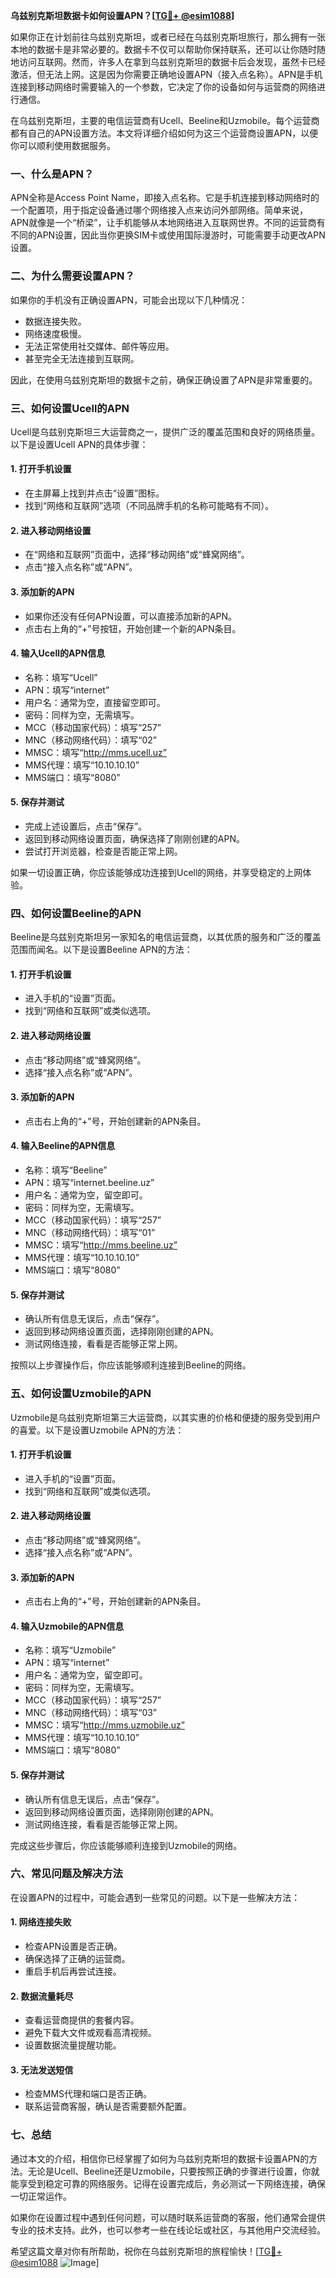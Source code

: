 **乌兹别克斯坦数据卡如何设置APN？[[TG💪+ @esim1088](https://t.me/s/esim1088)]**

如果你正在计划前往乌兹别克斯坦，或者已经在乌兹别克斯坦旅行，那么拥有一张本地的数据卡是非常必要的。数据卡不仅可以帮助你保持联系，还可以让你随时随地访问互联网。然而，许多人在拿到乌兹别克斯坦的数据卡后会发现，虽然卡已经激活，但无法上网。这是因为你需要正确地设置APN（接入点名称）。APN是手机连接到移动网络时需要输入的一个参数，它决定了你的设备如何与运营商的网络进行通信。

在乌兹别克斯坦，主要的电信运营商有Ucell、Beeline和Uzmobile。每个运营商都有自己的APN设置方法。本文将详细介绍如何为这三个运营商设置APN，以便你可以顺利使用数据服务。

### **一、什么是APN？**

APN全称是Access Point Name，即接入点名称。它是手机连接到移动网络时的一个配置项，用于指定设备通过哪个网络接入点来访问外部网络。简单来说，APN就像是一个“桥梁”，让手机能够从本地网络进入互联网世界。不同的运营商有不同的APN设置，因此当你更换SIM卡或使用国际漫游时，可能需要手动更改APN设置。

### **二、为什么需要设置APN？**

如果你的手机没有正确设置APN，可能会出现以下几种情况：
- 数据连接失败。
- 网络速度极慢。
- 无法正常使用社交媒体、邮件等应用。
- 甚至完全无法连接到互联网。

因此，在使用乌兹别克斯坦的数据卡之前，确保正确设置了APN是非常重要的。

### **三、如何设置Ucell的APN**

Ucell是乌兹别克斯坦三大运营商之一，提供广泛的覆盖范围和良好的网络质量。以下是设置Ucell APN的具体步骤：

#### **1. 打开手机设置**
- 在主屏幕上找到并点击“设置”图标。
- 找到“网络和互联网”选项（不同品牌手机的名称可能略有不同）。

#### **2. 进入移动网络设置**
- 在“网络和互联网”页面中，选择“移动网络”或“蜂窝网络”。
- 点击“接入点名称”或“APN”。

#### **3. 添加新的APN**
- 如果你还没有任何APN设置，可以直接添加新的APN。
- 点击右上角的“+”号按钮，开始创建一个新的APN条目。

#### **4. 输入Ucell的APN信息**
- 名称：填写“Ucell”
- APN：填写“internet”
- 用户名：通常为空，直接留空即可。
- 密码：同样为空，无需填写。
- MCC（移动国家代码）：填写“257”
- MNC（移动网络代码）：填写“02”
- MMSC：填写“http://mms.ucell.uz”
- MMS代理：填写“10.10.10.10”
- MMS端口：填写“8080”

#### **5. 保存并测试**
- 完成上述设置后，点击“保存”。
- 返回到移动网络设置页面，确保选择了刚刚创建的APN。
- 尝试打开浏览器，检查是否能正常上网。

如果一切设置正确，你应该能够成功连接到Ucell的网络，并享受稳定的上网体验。

### **四、如何设置Beeline的APN**

Beeline是乌兹别克斯坦另一家知名的电信运营商，以其优质的服务和广泛的覆盖范围而闻名。以下是设置Beeline APN的方法：

#### **1. 打开手机设置**
- 进入手机的“设置”页面。
- 找到“网络和互联网”或类似选项。

#### **2. 进入移动网络设置**
- 点击“移动网络”或“蜂窝网络”。
- 选择“接入点名称”或“APN”。

#### **3. 添加新的APN**
- 点击右上角的“+”号，开始创建新的APN条目。

#### **4. 输入Beeline的APN信息**
- 名称：填写“Beeline”
- APN：填写“internet.beeline.uz”
- 用户名：通常为空，留空即可。
- 密码：同样为空，无需填写。
- MCC（移动国家代码）：填写“257”
- MNC（移动网络代码）：填写“01”
- MMSC：填写“http://mms.beeline.uz”
- MMS代理：填写“10.10.10.10”
- MMS端口：填写“8080”

#### **5. 保存并测试**
- 确认所有信息无误后，点击“保存”。
- 返回到移动网络设置页面，选择刚刚创建的APN。
- 测试网络连接，看看是否能够正常上网。

按照以上步骤操作后，你应该能够顺利连接到Beeline的网络。

### **五、如何设置Uzmobile的APN**

Uzmobile是乌兹别克斯坦第三大运营商，以其实惠的价格和便捷的服务受到用户的喜爱。以下是设置Uzmobile APN的方法：

#### **1. 打开手机设置**
- 进入手机的“设置”页面。
- 找到“网络和互联网”或类似选项。

#### **2. 进入移动网络设置**
- 点击“移动网络”或“蜂窝网络”。
- 选择“接入点名称”或“APN”。

#### **3. 添加新的APN**
- 点击右上角的“+”号，开始创建新的APN条目。

#### **4. 输入Uzmobile的APN信息**
- 名称：填写“Uzmobile”
- APN：填写“internet”
- 用户名：通常为空，留空即可。
- 密码：同样为空，无需填写。
- MCC（移动国家代码）：填写“257”
- MNC（移动网络代码）：填写“03”
- MMSC：填写“http://mms.uzmobile.uz”
- MMS代理：填写“10.10.10.10”
- MMS端口：填写“8080”

#### **5. 保存并测试**
- 确认所有信息无误后，点击“保存”。
- 返回到移动网络设置页面，选择刚刚创建的APN。
- 测试网络连接，看看是否能够正常上网。

完成这些步骤后，你应该能够顺利连接到Uzmobile的网络。

### **六、常见问题及解决方法**

在设置APN的过程中，可能会遇到一些常见的问题。以下是一些解决方法：

#### **1. 网络连接失败**
- 检查APN设置是否正确。
- 确保选择了正确的运营商。
- 重启手机后再尝试连接。

#### **2. 数据流量耗尽**
- 查看运营商提供的套餐内容。
- 避免下载大文件或观看高清视频。
- 设置数据流量提醒功能。

#### **3. 无法发送短信**
- 检查MMS代理和端口是否正确。
- 联系运营商客服，确认是否需要额外配置。

### **七、总结**

通过本文的介绍，相信你已经掌握了如何为乌兹别克斯坦的数据卡设置APN的方法。无论是Ucell、Beeline还是Uzmobile，只要按照正确的步骤进行设置，你就能享受到稳定可靠的网络服务。记得在设置完成后，务必测试一下网络连接，确保一切正常运作。

如果你在设置过程中遇到任何问题，可以随时联系运营商的客服，他们通常会提供专业的技术支持。此外，也可以参考一些在线论坛或社区，与其他用户交流经验。

希望这篇文章对你有所帮助，祝你在乌兹别克斯坦的旅程愉快！[[TG💪+ @esim1088](https://t.me/s/esim1088) ![Image](https://i.postimg.cc/4NQfJmqS/Snipaste-2025-05-13-00-14-12.png)]